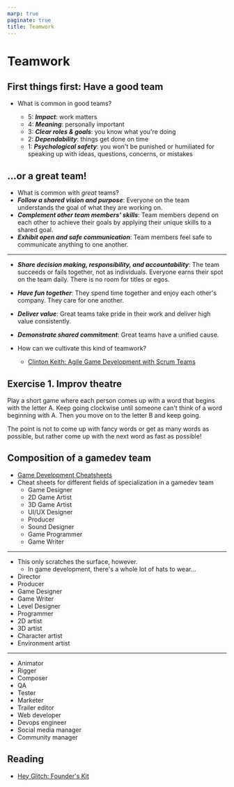 ```yaml
---
marp: true
paginate: true
title: Teamwork
---
```

<!-- headingDivider: 3 -->
<!-- class: invert -->

# Teamwork

## First things first: Have a good team

* What is common in good teams?

  * 5: ***Impact***: work matters
  * 4: ***Meaning***: personally important
  * 3: ***Clear roles & goals***: you know what you're doing
  * 2: ***Dependability***: things get done on time
  * 1: ***Psychological safety***: you won't be punished or humiliated for speaking up with ideas, questions, concerns, or mistakes

## ...or a great team!

* What is common with *great* teams?
* ***Follow a shared vision and purpose***: Everyone on the team understands the goal of what they are working on.
* ***Complement other team members' skills***: Team members depend on each other to achieve their goals by applying their unique skills to a shared goal.
* ***Exhibit open and safe communication***: Team members feel safe to communicate anything to one another.
---
* ***Share decision making, responsibility, and accountability***: The team succeeds or fails together, not as individuals. Everyone earns their spot on the team daily. There is no room for titles or egos.
* ***Have fun together***: They spend time together and enjoy each other's company. They care for one another.
* ***Deliver value***: Great teams take pride in their work and deliver high value consistently.
* ***Demonstrate shared commitment***: Great teams have a unified cause. 

* How can we cultivate this kind of teamwork?
  * [Clinton Keith: Agile Game Development with Scrum Teams](https://www.gamedeveloper.com/production/agile-game-development-with-scrum-teams)

## Exercise 1. Improv theatre
<!-- _backgroundColor: #257179 -->

Play a short game where each person comes up with a word that begins with the letter A. Keep going clockwise until someone can't think of a word beginning with A. Then you move on to the letter B and keep going.

The point is not to come up with fancy words or get as many words as possible, but rather come up with the next word as fast as possible!

<!-- _footer: "This will feel awkward at first, because it takes time for the brain to warm up, but over a few minutes, it will sink in that nobody's going to criticize you for offering a silly word, and nobody's going to criticize you for not coming up with a word (because the rules say that you just move on). Then your brain is better prepped for offering ideas and listening to others' ideas. -Aki KAnerva" -->

## Composition of a gamedev team

* [Game Development Cheatsheets](https://allurious.itch.io/cheatsheets2018)
* Cheat sheets for different fields of specialization in a gamedev team
  * Game Designer
  * 2D Game Artist
  * 3D Game Artist
  * UI/UX Designer
  * Producer
  * Sound Designer
  * Game Programmer
  * Game Writer

---

* This only scratches the surface, however. 
  * In game development, there's a whole lot of hats to wear...
* Director
* Producer
* Game Designer
* Game Writer
* Level Designer
* Programmer
* 2D artist
* 3D artist
* Character artist
* Environment artist

---

* Animator
* Rigger
* Composer
* QA
* Tester
* Marketer
* Trailer editor
* Web developer
* Devops engineer
* Social media manager
* Community manager

## Reading

* [Hey Glitch: Founder's Kit](https://heyglitch.notion.site/Public-Founder-s-Kit-959c43975b76400cb4d31452ea1ee08a)